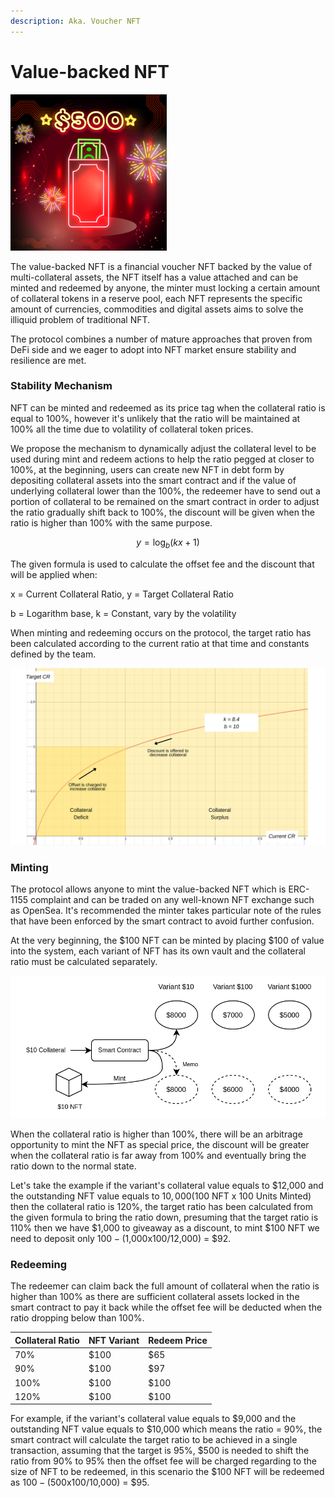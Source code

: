 ```yaml
---
description: Aka. Voucher NFT
---
```


# Value-backed NFT

![The value-backed NFT represents a specific value of USD similar to banknotes](<.gitbook/assets/ang-pow-preview (1).png>)

The value-backed NFT is a financial voucher NFT backed by the value of multi-collateral assets, the NFT itself has a value attached and can be minted and redeemed by anyone, the minter must locking a certain amount of collateral tokens in a reserve pool, each NFT represents the specific amount of currencies, commodities and digital assets aims to solve the illiquid problem of traditional NFT.

The protocol combines a number of mature approaches that proven from DeFi side and we eager to adopt into NFT market ensure stability and resilience are met.

### Stability Mechanism

NFT can be minted and redeemed as its price tag when the collateral ratio is equal to 100%, however it's unlikely that the ratio will be maintained at 100% all the time due to volatility of collateral token prices.

We propose the mechanism to dynamically adjust the collateral level to be used during mint and redeem actions to help the ratio pegged at closer to 100%, at the beginning, users can create new NFT in debt form by depositing collateral assets into the smart contract and if the value of underlying collateral lower than the 100%, the redeemer have to send out a portion of collateral to be remained on the smart contract in order to adjust the ratio gradually shift back to 100%, the discount will be given when the ratio is higher than 100% with the same purpose.

$$
y=\log_{b}\left(kx+1\right)
$$

The given formula is used to calculate the offset fee and the discount that will be applied when:

x = Current Collateral Ratio, y = Target Collateral Ratio&#x20;

b = Logarithm base, k = Constant, vary by the volatility&#x20;

When minting and redeeming occurs on the protocol, the target ratio has been calculated according to the current ratio at that time and constants defined by the team.

![How the protocol controls the price](<.gitbook/assets/Add a little bit of body text (1).png>)

### Minting&#x20;

The protocol allows anyone to mint the value-backed NFT which is ERC-1155 complaint and can be traded on any well-known NFT exchange such as OpenSea. It's recommended the minter takes particular note of the rules that have been enforced by the smart contract to avoid further confusion.

At the very beginning, the $100 NFT can be minted by placing $100 of value into the system, each variant of NFT has its own vault and the collateral ratio must be calculated separately.

![The vault is separate for each variant](<.gitbook/assets/Untitled Diagram.drawio (1).png>)

When the collateral ratio is higher than 100%, there will be an arbitrage opportunity to mint the NFT as special price, the discount will be greater when the collateral ratio is far away from 100% and eventually bring the ratio down to the normal state.

Let's take the example if the variant's collateral value equals to $12,000 and the outstanding NFT value equals to $10,000 ($100 NFT x 100 Units Minted) then the collateral ratio is 120%, the target ratio has been calculated from the given formula to bring the ratio down, presuming that the target ratio is 110% then we have $1,000 to giveaway as a discount, to mint $100 NFT we need to deposit only $100-($1,000x$100/$12,000) = $92.

### Redeeming

The redeemer can claim back the full amount of collateral when the ratio is higher than 100% as there are sufficient collateral assets locked in the smart contract to pay it back while the offset fee will be deducted when the ratio dropping below than 100%.

| Collateral Ratio | NFT Variant | Redeem Price |
| ---------------- | ----------- | ------------ |
| 70%              | $100        | $65          |
| 90%              | $100        | $97          |
| 100%             | $100        | $100         |
| 120%             | $100        | $100         |



For example, if the variant's collateral value equals to $9,000 and the outstanding NFT value equals to $10,000 which means the ratio = 90%, the smart contract will calculate the target ratio to be achieved in a single transaction, assuming that the target is 95%, $500 is needed to shift the ratio from 90% to 95% then the offset fee will be charged regarding to the size of NFT to be redeemed, in this scenario the $100 NFT will be redeemed as $100 - ($500x$100/$10,000) = $95.
